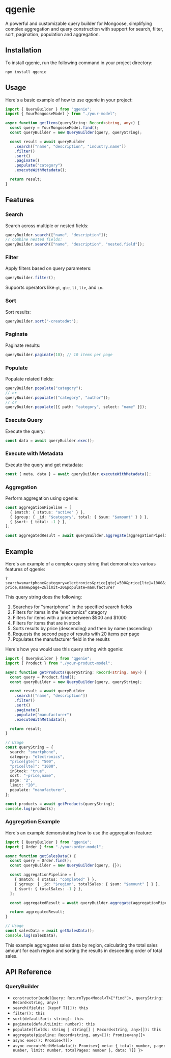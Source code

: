 # qgenie

A powerful and customizable query builder for Mongoose, simplifying complex aggregation and query construction with support for search, filter, sort, pagination, population and aggregation.

## Installation

To install qgenie, run the following command in your project directory:

```
npm install qgenie
```

## Usage

Here's a basic example of how to use qgenie in your project:

```typescript
import { QueryBuilder } from "qgenie";
import { YourMongooseModel } from "./your-model";

async function getItems(queryString: Record<string, any>) {
  const query = YourMongooseModel.find();
  const queryBuilder = new QueryBuilder(query, queryString);

  const result = await queryBuilder
    .search(["name", "description", "industry.name"])
    .filter()
    .sort()
    .paginate()
    .populate("category")
    .executeWithMetadata();

  return result;
}
```

## Features

### Search

Search across multiple or nested fields:

```typescript
queryBuilder.search(["name", "description"]);
// combine nested fields:
queryBuilder.search(["name", "description", "nested.field"]);
```

### Filter

Apply filters based on query parameters:

```typescript
queryBuilder.filter();
```

Supports operators like `gt`, `gte`, `lt`, `lte`, and `in`.

### Sort

Sort results:

```typescript
queryBuilder.sort("-createdAt");
```

### Paginate

Paginate results:

```typescript
queryBuilder.paginate(10); // 10 items per page
```

### Populate

Populate related fields:

```typescript
queryBuilder.populate("category");
// or
queryBuilder.populate(["category", "author"]);
// or
queryBuilder.populate([{ path: "category", select: "name" }]);
```

### Execute Query

Execute the query:

```typescript
const data = await queryBuilder.exec();
```

### Execute with Metadata

Execute the query and get metadata:

```typescript
const { meta, data } = await queryBuilder.executeWithMetadata();
```

### Aggregation

Perform aggregation using qgenie:

```typescript
const aggregationPipeline = [
  { $match: { status: "active" } },
  { $group: { _id: "$category", total: { $sum: "$amount" } } },
  { $sort: { total: -1 } },
];

const aggregatedResult = await queryBuilder.aggregate(aggregationPipeline);
```

## Example

Here's an example of a complex query string that demonstrates various features of qgenie:

```
?search=smartphone&category=electronics&price[gte]=500&price[lte]=1000&inStock=true&sort=-price,name&page=2&limit=20&populate=manufacturer
```

This query string does the following:

1. Searches for "smartphone" in the specified search fields
2. Filters for items in the "electronics" category
3. Filters for items with a price between $500 and $1000
4. Filters for items that are in stock
5. Sorts results by price (descending) and then by name (ascending)
6. Requests the second page of results with 20 items per page
7. Populates the manufacturer field in the results

Here's how you would use this query string with qgenie:

```typescript
import { QueryBuilder } from "qgenie";
import { Product } from "./your-product-model";

async function getProducts(queryString: Record<string, any>) {
  const query = Product.find();
  const queryBuilder = new QueryBuilder(query, queryString);

  const result = await queryBuilder
    .search(["name", "description"])
    .filter()
    .sort()
    .paginate()
    .populate("manufacturer")
    .executeWithMetadata();

  return result;
}

// Usage
const queryString = {
  search: "smartphone",
  category: "electronics",
  "price[gte]": "500",
  "price[lte]": "1000",
  inStock: "true",
  sort: "-price,name",
  page: "2",
  limit: "20",
  populate: "manufacturer",
};

const products = await getProducts(queryString);
console.log(products);
```

### Aggregation Example

Here's an example demonstrating how to use the aggregation feature:

```typescript
import { QueryBuilder } from "qgenie";
import { Order } from "./your-order-model";

async function getSalesData() {
  const query = Order.find();
  const queryBuilder = new QueryBuilder(query, {});

  const aggregationPipeline = [
    { $match: { status: "completed" } },
    { $group: { _id: "$region", totalSales: { $sum: "$amount" } } },
    { $sort: { totalSales: -1 } },
  ];

  const aggregatedResult = await queryBuilder.aggregate(aggregationPipeline);

  return aggregatedResult;
}

// Usage
const salesData = await getSalesData();
console.log(salesData);
```

This example aggregates sales data by region, calculating the total sales amount for each region and sorting the results in descending order of total sales.

## API Reference

### QueryBuilder<T>

- `constructor(modelQuery: ReturnType<Model<T>["find"]>, queryString: Record<string, any>)`
- `search(fields: (keyof T)[]): this`
- `filter(): this`
- `sort(defaultSort: string): this`
- `paginate(defaultLimit: number): this`
- `populate(fields: string | string[] | Record<string, any>[]): this`
- `aggregate(pipeline: Record<string, any>[]): Promise<any[]>`
- `async exec(): Promise<T[]>`
- `async executeWithMetadata(): Promise<{ meta: { total: number, page: number, limit: number, totalPages: number }, data: T[] }>`
